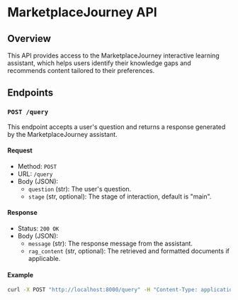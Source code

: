 # MarketplaceJourney API

## Overview

This API provides access to the MarketplaceJourney interactive learning assistant, which helps users identify their knowledge gaps and recommends content tailored to their preferences.

## Endpoints

### `POST /query`

This endpoint accepts a user's question and returns a response generated by the MarketplaceJourney assistant.

#### Request

- Method: `POST`
- URL: `/query`
- Body (JSON):
  - `question` (str): The user's question.
  - `stage` (str, optional): The stage of interaction, default is "main".

#### Response

- Status: `200 OK`
- Body (JSON):
  - `message` (str): The response message from the assistant.
  - `rag_content` (str, optional): The retrieved and formatted documents if applicable.

#### Example

```bash
curl -X POST "http://localhost:8000/query" -H "Content-Type: application/json" -d '{"question": "Qual celular possui a venda?", "stage": "main"}'
